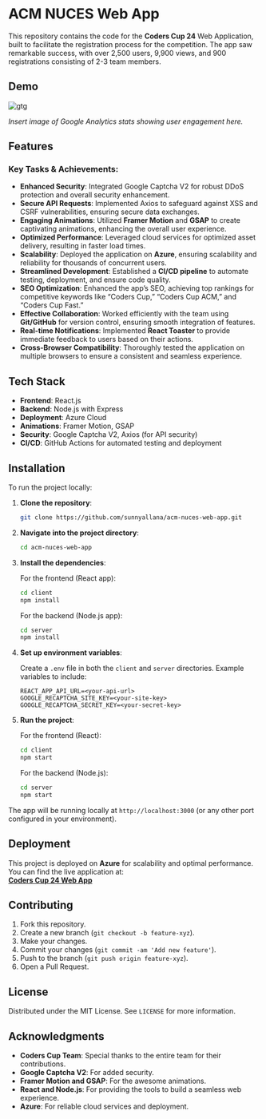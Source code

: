 # ACM NUCES Web App

This repository contains the code for the **Coders Cup 24** Web Application, built to facilitate the registration process for the competition. The app saw remarkable success, with over 2,500 users, 9,900 views, and 900 registrations consisting of 2-3 team members.

## Demo
![gtg](https://github.com/user-attachments/assets/ecd32989-f3ea-4b28-9de7-2efb7073ec7a)
  
*Insert image of Google Analytics stats showing user engagement here.*

## Features

### Key Tasks & Achievements:
- **Enhanced Security**: Integrated Google Captcha V2 for robust DDoS protection and overall security enhancement.
- **Secure API Requests**: Implemented Axios to safeguard against XSS and CSRF vulnerabilities, ensuring secure data exchanges.
- **Engaging Animations**: Utilized **Framer Motion** and **GSAP** to create captivating animations, enhancing the overall user experience.
- **Optimized Performance**: Leveraged cloud services for optimized asset delivery, resulting in faster load times.
- **Scalability**: Deployed the application on **Azure**, ensuring scalability and reliability for thousands of concurrent users.
- **Streamlined Development**: Established a **CI/CD pipeline** to automate testing, deployment, and ensure code quality.
- **SEO Optimization**: Enhanced the app’s SEO, achieving top rankings for competitive keywords like “Coders Cup,” “Coders Cup ACM,” and “Coders Cup Fast.”
- **Effective Collaboration**: Worked efficiently with the team using **Git/GitHub** for version control, ensuring smooth integration of features.
- **Real-time Notifications**: Implemented **React Toaster** to provide immediate feedback to users based on their actions.
- **Cross-Browser Compatibility**: Thoroughly tested the application on multiple browsers to ensure a consistent and seamless experience.

## Tech Stack

- **Frontend**: React.js
- **Backend**: Node.js with Express
- **Deployment**: Azure Cloud
- **Animations**: Framer Motion, GSAP
- **Security**: Google Captcha V2, Axios (for API security)
- **CI/CD**: GitHub Actions for automated testing and deployment

## Installation

To run the project locally:

1. **Clone the repository**:

    ```bash
    git clone https://github.com/sunnyallana/acm-nuces-web-app.git
    ```

2. **Navigate into the project directory**:

    ```bash
    cd acm-nuces-web-app
    ```

3. **Install the dependencies**:

    For the frontend (React app):

    ```bash
    cd client
    npm install
    ```

    For the backend (Node.js app):

    ```bash
    cd server
    npm install
    ```

4. **Set up environment variables**:

    Create a `.env` file in both the `client` and `server` directories. Example variables to include:
    
    ```env
    REACT_APP_API_URL=<your-api-url>
    GOOGLE_RECAPTCHA_SITE_KEY=<your-site-key>
    GOOGLE_RECAPTCHA_SECRET_KEY=<your-secret-key>
    ```

5. **Run the project**:

    For the frontend (React):

    ```bash
    cd client
    npm start
    ```

    For the backend (Node.js):

    ```bash
    cd server
    npm start
    ```

The app will be running locally at `http://localhost:3000` (or any other port configured in your environment).

## Deployment

This project is deployed on **Azure** for scalability and optimal performance. You can find the live application at:  
[**Coders Cup 24 Web App**](https://coderscup.acmnuceskhi.com)

## Contributing

1. Fork this repository.
2. Create a new branch (`git checkout -b feature-xyz`).
3. Make your changes.
4. Commit your changes (`git commit -am 'Add new feature'`).
5. Push to the branch (`git push origin feature-xyz`).
6. Open a Pull Request.

## License

Distributed under the MIT License. See `LICENSE` for more information.

## Acknowledgments

- **Coders Cup Team**: Special thanks to the entire team for their contributions.
- **Google Captcha V2**: For added security.
- **Framer Motion and GSAP**: For the awesome animations.
- **React and Node.js**: For providing the tools to build a seamless web experience.
- **Azure**: For reliable cloud services and deployment.

